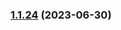 
### [1.1.24](https://github.com/vladcosorg/action-s3-cloudfront-smart-deploy/compare/v1.1.23...v1.1.24) (2023-06-30)
